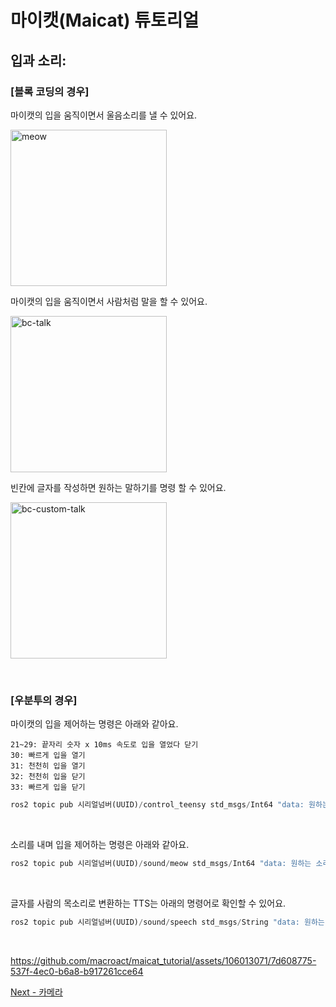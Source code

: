 # 마이캣(Maicat) 튜토리얼
## 입과 소리:

### [블록 코딩의 경우]
마이캣의 입을 움직이면서 울음소리를 낼 수 있어요.

<img  src="https://github.com/user-attachments/assets/3a3ee120-0c68-4d54-b1f5-b5a0dedcbad2"  alt="meow" width="250" />

마이캣의 입을 움직이면서 사람처럼 말을 할 수 있어요.

<img src="https://github.com/user-attachments/assets/cf0369c3-11df-4c48-aff9-f26cee65b67c" alt="bc-talk" width="250">

빈칸에 글자를 작성하면 원하는 말하기를 명령 할 수 있어요.

<img src="https://github.com/user-attachments/assets/4a739ffc-0fce-4ee0-bbf8-ae09eab25e9b" alt="bc-custom-talk" width="250">

&nbsp;
### [우분투의 경우]
마이캣의 입을 제어하는 명령은 아래와 같아요.

    21~29: 끝자리 숫자 x 10ms 속도로 입을 열었다 닫기
    30: 빠르게 입을 열기
    31: 천천히 입을 열기
    32: 천천히 입을 닫기
    33: 빠르게 입을 닫기

```python
ros2 topic pub 시리얼넘버(UUID)/control_teensy std_msgs/Int64 "data: 원하는 입 제어 번호"
```

&nbsp;

소리를 내며 입을 제어하는 명령은 아래와 같아요.

```python
ros2 topic pub 시리얼넘버(UUID)/sound/meow std_msgs/Int64 "data: 원하는 소리 번호"
```

&nbsp;

글자를 사람의 목소리로 변환하는 TTS는 아래의 명령어로 확인할 수 있어요.

```python
ros2 topic pub 시리얼넘버(UUID)/sound/speech std_msgs/String "data: 원하는 문장"
```


&nbsp;

https://github.com/macroact/maicat_tutorial/assets/106013071/7d608775-537f-4ec0-b6a8-b917261cce64



[Next - 카메라](../04_maicat_camera/README.md)
